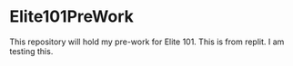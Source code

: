 # Elite101PreWork
This repository will hold my pre-work for Elite 101.
This is from replit.
I am testing this.